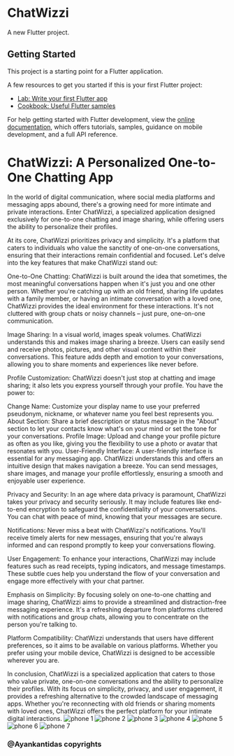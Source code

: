 # ChatWizzi

A new Flutter project.

## Getting Started

This project is a starting point for a Flutter application.

A few resources to get you started if this is your first Flutter project:

- [Lab: Write your first Flutter app](https://docs.flutter.dev/get-started/codelab)
- [Cookbook: Useful Flutter samples](https://docs.flutter.dev/cookbook)

For help getting started with Flutter development, view the
[online documentation](https://docs.flutter.dev/), which offers tutorials,
samples, guidance on mobile development, and a full API reference.

<h1>ChatWizzi: A Personalized One-to-One Chatting App </h1>

In the world of digital communication, where social media platforms and messaging apps abound, there's a growing need for more intimate and private interactions. Enter ChatWizzi, a specialized application designed exclusively for one-to-one chatting and image sharing, while offering users the ability to personalize their profiles.

At its core, ChatWizzi prioritizes privacy and simplicity. It's a platform that caters to individuals who value the sanctity of one-on-one conversations, ensuring that their interactions remain confidential and focused. Let's delve into the key features that make ChatWizzi stand out:

One-to-One Chatting:
ChatWizzi is built around the idea that sometimes, the most meaningful conversations happen when it's just you and one other person. Whether you're catching up with an old friend, sharing life updates with a family member, or having an intimate conversation with a loved one, ChatWizzi provides the ideal environment for these interactions. It's not cluttered with group chats or noisy channels – just pure, one-on-one communication.

Image Sharing:
In a visual world, images speak volumes. ChatWizzi understands this and makes image sharing a breeze. Users can easily send and receive photos, pictures, and other visual content within their conversations. This feature adds depth and emotion to your conversations, allowing you to share moments and experiences like never before.

Profile Customization:
ChatWizzi doesn't just stop at chatting and image sharing; it also lets you express yourself through your profile. You have the power to:

Change Name: Customize your display name to use your preferred pseudonym, nickname, or whatever name you feel best represents you.
About Section: Share a brief description or status message in the "About" section to let your contacts know what's on your mind or set the tone for your conversations.
Profile Image: Upload and change your profile picture as often as you like, giving you the flexibility to use a photo or avatar that resonates with you.
User-Friendly Interface:
A user-friendly interface is essential for any messaging app. ChatWizzi understands this and offers an intuitive design that makes navigation a breeze. You can send messages, share images, and manage your profile effortlessly, ensuring a smooth and enjoyable user experience.

Privacy and Security:
In an age where data privacy is paramount, ChatWizzi takes your privacy and security seriously. It may include features like end-to-end encryption to safeguard the confidentiality of your conversations. You can chat with peace of mind, knowing that your messages are secure.

Notifications:
Never miss a beat with ChatWizzi's notifications. You'll receive timely alerts for new messages, ensuring that you're always informed and can respond promptly to keep your conversations flowing.

User Engagement:
To enhance your interactions, ChatWizzi may include features such as read receipts, typing indicators, and message timestamps. These subtle cues help you understand the flow of your conversation and engage more effectively with your chat partner.

Emphasis on Simplicity:
By focusing solely on one-to-one chatting and image sharing, ChatWizzi aims to provide a streamlined and distraction-free messaging experience. It's a refreshing departure from platforms cluttered with notifications and group chats, allowing you to concentrate on the person you're talking to.

Platform Compatibility:
ChatWizzi understands that users have different preferences, so it aims to be available on various platforms. Whether you prefer using your mobile device, ChatWizzi is designed to be accessible wherever you are.

In conclusion, ChatWizzi is a specialized application that caters to those who value private, one-on-one conversations and the ability to personalize their profiles. With its focus on simplicity, privacy, and user engagement, it provides a refreshing alternative to the crowded landscape of messaging apps. Whether you're reconnecting with old friends or sharing moments with loved ones, ChatWizzi offers the perfect platform for your intimate digital interactions.
![phone 1](https://github.com/AyanKantiDas/ChatWizzi/assets/103057066/5e9daef4-dbbd-40f7-a4ec-3793b08aaea0)
![phone 2](https://github.com/AyanKantiDas/ChatWizzi/assets/103057066/011e178d-913c-4538-9847-66646efa944b)
![phone 3](https://github.com/AyanKantiDas/ChatWizzi/assets/103057066/596aa902-00db-4414-a22a-bd503ad0d47d)
![phone 4](https://github.com/AyanKantiDas/ChatWizzi/assets/103057066/9a6fa4c4-fb81-4f33-9030-c8ee06ba7886)
![phone 5](https://github.com/AyanKantiDas/ChatWizzi/assets/103057066/105036f4-d74e-4d9b-a8b4-ad398a05a7e9)
![phone 6](https://github.com/AyanKantiDas/ChatWizzi/assets/103057066/cba89e05-1e75-419a-9cc6-43b2e4ca5d0f)
![phone 7](https://github.com/AyanKantiDas/ChatWizzi/assets/103057066/76153055-e93d-4c62-8967-08051bc8ecf2)


<h3>@Ayankantidas copyrights</h3>

